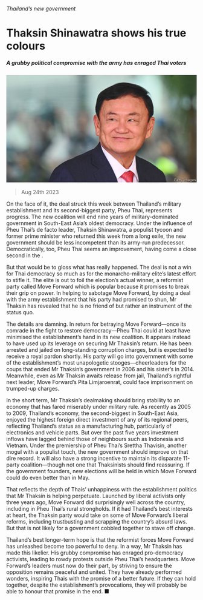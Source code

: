 ###### Thailand’s new government

# Thaksin Shinawatra shows his true colours 

##### A grubby political compromise with the army has enraged Thai voters 

![image](images/20230826_LDP001.jpg) 

> Aug 24th 2023 

On the face of it, the deal struck this week between Thailand’s military establishment and its second-biggest party, Pheu Thai, represents progress. The new coalition will end nine years of military-dominated government in South-East Asia’s oldest democracy. Under the influence of Pheu Thai’s de facto leader, Thaksin Shinawatra, a populist tycoon and former prime minister who returned this week from a long exile, the new government should be less incompetent than its army-run predecessor. Democratically, too, Pheu Thai seems an improvement, having come a close second in the .

But that would be to gloss what has really happened. The deal is not a win for Thai democracy so much as for the monarcho-military elite’s latest effort to stifle it. The elite is out to foil the election’s actual winner, a reformist party called Move Forward which is popular because it promises to break their grip on power. In helping to sabotage Move Forward, by doing a deal with the army establishment that his party had promised to shun, Mr Thaksin has revealed that he is no friend of  but rather an instrument of the status quo.

The details are damning. In return for betraying Move Forward—once its comrade in the fight to restore democracy—Pheu Thai could at least have minimised the establishment’s hand in its new coalition. It appears instead to have used up its leverage on securing Mr Thaksin’s return. He has been arrested and jailed on long-standing corruption charges, but is expected to receive a royal pardon shortly. His party will go into government with some of the establishment’s most unapologetic stooges—cheerleaders for the coups that ended Mr Thaksin’s government in 2006 and his sister’s in 2014. Meanwhile, even as Mr Thaksin awaits release from jail, Thailand’s rightful next leader, Move Forward’s Pita Limjaroenrat, could face imprisonment on trumped-up charges.

In the short term, Mr Thaksin’s dealmaking should bring stability to an economy that has fared miserably under military rule. As recently as 2005 to 2009, Thailand’s economy, the second-biggest in South-East Asia, enjoyed the highest foreign direct investment of any of its regional peers, reflecting Thailand’s status as a manufacturing hub, particularly of electronics and vehicle parts. But over the past five years investment inflows have lagged behind those of neighbours such as Indonesia and Vietnam. Under the premiership of Pheu Thai’s Srettha Thavisin, another mogul with a populist touch, the new government should improve on that dire record. It will also have a strong incentive to maintain its disparate 11-party coalition—though not one that Thaksinists should find reassuring. If the government founders, new elections will be held in which Move Forward could do even better than in May.

That reflects the depth of Thais’ unhappiness with the establishment politics that Mr Thaksin is helping perpetuate. Launched by liberal activists only three years ago, Move Forward did surprisingly well across the country, including in Pheu Thai’s rural strongholds. If it had Thailand’s best interests at heart, the Thaksin party would take on some of Move Forward’s liberal reforms, including trustbusting and scrapping the country’s absurd  laws. But that is not likely for a government cobbled together to stave off change.

Thailand’s best longer-term hope is that the reformist forces Move Forward has unleashed become too powerful to deny. In a way, Mr Thaksin has made this likelier. His grubby compromise has enraged pro-democracy activists, leading to rowdy protests outside Pheu Thai’s headquarters. Move Forward’s leaders must now do their part, by striving to ensure the opposition remains peaceful and united. They have already performed wonders, inspiring Thais with the promise of a better future. If they can hold together, despite the establishment’s provocations, they will probably be able to honour that promise in the end. ■

